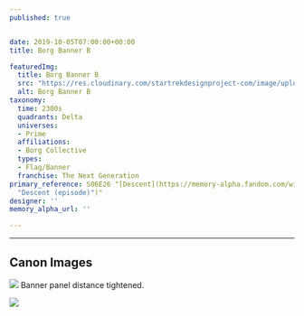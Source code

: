 ```yaml
---
published: true


date: 2019-10-05T07:00:00+00:00
title: Borg Banner B

featuredImg:
  title: Borg Banner B
  src: "https://res.cloudinary.com/startrekdesignproject-com/image/upload/v1570318609/BorgBannerB.png"
  alt: Borg Banner B
taxonomy:
  time: 2300s
  quadrants: Delta
  universes:
  - Prime
  affiliations:
  - Borg Collective
  types:
  - Flag/Banner
  franchise: The Next Generation
primary_reference: S06E26 "[Descent](https://memory-alpha.fandom.com/wiki/Descent
  "Descent (episode)")"
designer: ''
memory_alpha_url: ''

---
```

___
## Canon Images


![](https://res.cloudinary.com/startrekdesignproject-com/image/upload/v1570318609/BorgBannerB_TNG6x26-1.jpg) Banner panel distance tightened. 

![](https://res.cloudinary.com/startrekdesignproject-com/image/upload/v1570318609/BorgBannerB_TNG6x26-3.jpg)